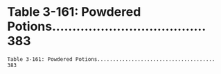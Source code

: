# Table 3-161: Powdered Potions...................................... 383

```
Table 3-161: Powdered Potions...................................... 383

```
